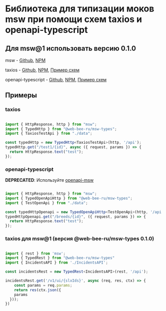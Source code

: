 # Библиотека для типизации моков msw при помощи схем taxios и openapi-typescript

## Для msw@1 использовать версию 0.1.0

msw - [Github](https://github.com/mswjs/msw), [NPM](https://www.npmjs.com/package/msw)

taxios - [Github](https://github.com/simplesmiler/taxios), [NPM](https://www.npmjs.com/package/@simplesmiler/taxios-generate), [Пример схем](https://github.com/simplesmiler/taxios/tree/master/packages/taxios-sandbox/src)

openapi-typescript - [Github](https://github.com/drwpow/openapi-typescript), [NPM](https://www.npmjs.com/package/openapi-typescript), [Пример схем](https://github.com/drwpow/openapi-typescript/tree/main/packages/openapi-typescript/examples)

## Примеры

### taxios

```typescript

import { HttpResponse, http } from "msw";
import { TypedHttp } from "@web-bee-ru/msw-types";
import { TaxiosTestApi } from "./data";

const typedHttp = new TypedHttp<TaxiosTestApi>(http, '/api');
typedHttp.get("/test1/{id}", async ({ request, params }) => {
  return HttpResponse.text("test");
});

```

### openapi-typescript

**DEPRECATED**: Используйте [openapi-msw](https://www.npmjs.com/package/openapi-msw)

```typescript

import { HttpResponse, http } from "msw";
import { TypedOpenApiHttp } from "@web-bee-ru/msw-types";
import { TestOpenApi } from "./data";

const typedHttpOpenapi = new TypedOpenApiHttp<TestOpenApi>(http, '/api');
typedHttpOpenapi.get("/breeds/{id}", ({ request, params }) => {
  return HttpResponse.text("test");
});
```

### taxios для msw@1 (версия @web-bee-ru/msw-types 0.1.0)

```typescript

import { rest } from 'msw';
import { TypedRest } from "@web-bee-ru/msw-types"
import { IncidentsAPI } from './IncidentsAPI';

const incidentsRest = new TypedRest<IncidentsAPI>(rest, '/api');

incidentsRest.get('/v1/ui/{slxIds}', async (req, res, ctx) => {
    const params = req.params;
    return res(ctx.json({
    params
  }));
})
```

